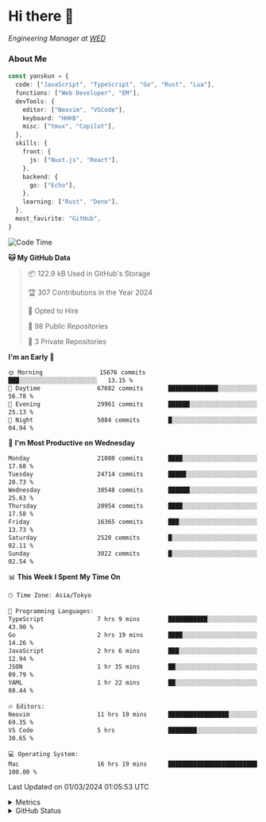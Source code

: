 # Hi there&nbsp;:wave:

<!-- ![Alt text](https://spotify-recently-played-readme.vercel.app/api?user=31kynbuubkiu3r4qh4hjuaglhfay) -->

_Engineering Manager at [WED](https://github.com/wedinc)_

### About Me

```ts
const yanskun = {
  code: ["JavaScript", "TypeScript", "Go", "Rust", "Lua"],
  functions: ["Web Developer", "EM"],
  devTools: {
    editor: ["Neovim", "VSCode"],
    keyboard: "HHKB",
    misc: ["tmux", "Copilot"],
  },
  skills: {
    front: {
      js: ["Nuxt.js", "React"],
    },
    backend: {
      go: ["Echo"],
    },
    learning: ["Rust", "Deno"],
  },
  most_favirite: "GitHub",
}
```

<!--START_SECTION:waka-->
![Code Time](http://img.shields.io/badge/Code%20Time-721%20hrs-blue)

**🐱 My GitHub Data** 

> 📦 122.9 kB Used in GitHub's Storage 
 > 
> 🏆 307 Contributions in the Year 2024
 > 
> 💼 Opted to Hire
 > 
> 📜 98 Public Repositories 
 > 
> 🔑 3 Private Repositories 
 > 
**I'm an Early 🐤** 

```text
🌞 Morning                15676 commits       ███░░░░░░░░░░░░░░░░░░░░░░   13.15 % 
🌆 Daytime                67682 commits       ██████████████░░░░░░░░░░░   56.78 % 
🌃 Evening                29961 commits       ██████░░░░░░░░░░░░░░░░░░░   25.13 % 
🌙 Night                  5884 commits        █░░░░░░░░░░░░░░░░░░░░░░░░   04.94 % 
```
📅 **I'm Most Productive on Wednesday** 

```text
Monday                   21080 commits       ████░░░░░░░░░░░░░░░░░░░░░   17.68 % 
Tuesday                  24714 commits       █████░░░░░░░░░░░░░░░░░░░░   20.73 % 
Wednesday                30548 commits       ██████░░░░░░░░░░░░░░░░░░░   25.63 % 
Thursday                 20954 commits       ████░░░░░░░░░░░░░░░░░░░░░   17.58 % 
Friday                   16365 commits       ███░░░░░░░░░░░░░░░░░░░░░░   13.73 % 
Saturday                 2520 commits        █░░░░░░░░░░░░░░░░░░░░░░░░   02.11 % 
Sunday                   3022 commits        █░░░░░░░░░░░░░░░░░░░░░░░░   02.54 % 
```


📊 **This Week I Spent My Time On** 

```text
🕑︎ Time Zone: Asia/Tokyo

💬 Programming Languages: 
TypeScript               7 hrs 9 mins        ███████████░░░░░░░░░░░░░░   43.90 % 
Go                       2 hrs 19 mins       ████░░░░░░░░░░░░░░░░░░░░░   14.26 % 
JavaScript               2 hrs 6 mins        ███░░░░░░░░░░░░░░░░░░░░░░   12.94 % 
JSON                     1 hr 35 mins        ██░░░░░░░░░░░░░░░░░░░░░░░   09.79 % 
YAML                     1 hr 22 mins        ██░░░░░░░░░░░░░░░░░░░░░░░   08.44 % 

🔥 Editors: 
Neovim                   11 hrs 19 mins      █████████████████░░░░░░░░   69.35 % 
VS Code                  5 hrs               ████████░░░░░░░░░░░░░░░░░   30.65 % 

💻 Operating System: 
Mac                      16 hrs 19 mins      █████████████████████████   100.00 % 
```


 Last Updated on 01/03/2024 01:05:53 UTC
<!--END_SECTION:waka-->

<details>
  <summary>Metrics</summary>
  <img src="https://github.com/yanskun/yanskun/blob/main/github-metrics.svg" alt="Metrics">
</details>

<details>
  <summary>GitHub Status</summary>
  <picture>
    <source media="(prefers-color-scheme: dark)" srcset="https://raw.githubusercontent.com/yanskun/yanskun/master/profile-summary-card-output/nord_dark/0-profile-details.svg">
   <img src="https://raw.githubusercontent.com/yanskun/yanskun/master/profile-summary-card-output/default/0-profile-details.svg">
  </picture>
  <br>
  <picture>
    <source media="(prefers-color-scheme: dark)" srcset="https://raw.githubusercontent.com/yanskun/yanskun/master/profile-summary-card-output/nord_dark/1-repos-per-language.svg">
   <img src="https://raw.githubusercontent.com/yanskun/yanskun/master/profile-summary-card-output/default/1-repos-per-language.svg">
  </picture>
  <picture>
    <source media="(prefers-color-scheme: dark)" srcset="https://raw.githubusercontent.com/yanskun/yanskun/master/profile-summary-card-output/nord_dark/2-most-commit-language.svg">
   <img src="https://raw.githubusercontent.com/yanskun/yanskun/master/profile-summary-card-output/default/2-most-commit-language.svg">
  </picture>
  <br>
  <picture>
    <source media="(prefers-color-scheme: dark)" srcset="https://raw.githubusercontent.com/yanskun/yanskun/master/profile-summary-card-output/nord_dark/3-stats.svg">
   <img src="https://raw.githubusercontent.com/yanskun/yanskun/master/profile-summary-card-output/default/3-stats.svg">
  </picture>
  <picture>
    <source media="(prefers-color-scheme: dark)" srcset="https://raw.githubusercontent.com/yanskun/yanskun/master/profile-summary-card-output/nord_dark/4-productive-time.svg">
   <img src="https://raw.githubusercontent.com/yanskun/yanskun/master/profile-summary-card-output/default/4-productive-time.svg">
  </picture>
</details>
